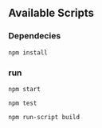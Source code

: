 ## Available Scripts


###  Dependecies

`npm install`

### run
`npm start`

`npm test`

`npm run-script build`

